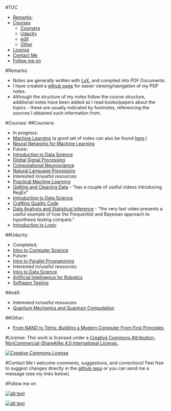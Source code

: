 #TOC
- [Remarks:](#remark)
- [Courses](#courses)
	- [Coursera](#coursera)
	- [Udacity](#udacity)
	- [edX](#edx)
	- [Other](#other)
- [License](#license)
- [Contact Me](#contact-me)
- [Follow me on](#follow-me-on)

#<a name="remarks">Remarks</a>:
- Notes are generally written with [LyX](http://www.lyx.org/), and compiled into PDF Documents. 
- I have created a [github page](http://andyandy1992.github.io/MyMOOCs/) for easier viewing/navigation of my PDF notes.
- Although the structure of my notes follow the course structure, additional notes have been added as I read books/papers about the topics - these are usually indicated by footnotes, referencing the sources I obtained such information from.

#<a name="courses">Courses</a>:
##<a name="coursera">Coursera</a>:
- In progress:
 - [Machine Learning](https://www.coursera.org/learn/machine-learning) (a good set of notes can also be found [here](http://www.holehouse.org/mlclass/).)
 - [Neural Networks for Machine Learning](https://www.coursera.org/course/neuralnets)
- Future:
 - [Introduction to Data Science](https://www.coursera.org/course/datasci)
 - [Digital Signal Processing](https://www.coursera.org/course/dsp)
 - [Computational Neuroscience](https://www.coursera.org/course/compneuro)
 - [Natural Language Processing](https://www.coursera.org/course/nlangp)
- Interested in/useful resources:
 - [Practical Machine Learning](https://www.coursera.org/course/predmachlearn)
 - [Getting and Cleaning Data](https://www.coursera.org/course/getdata) - "has a couple of useful videos introducing RegEx"
 - [Introduction to Data Science](https://www.coursera.org/course/datasci)
 - [Crafting Quality Code](https://www.coursera.org/course/programming2)
 - [Data Analysis and Statistical Inference](https://www.coursera.org/course/statistics) - "the very last video presents a useful example of how the Frequentist and Bayesian approach to hypothesis testing compare."
 - [Introduction to Logic](https://www.coursera.org/course/intrologic)

##<a name="udacity">Udacity</a>:
- Completed;
 - [Intro to Computer Science](https://www.udacity.com/course/intro-to-computer-science--cs101)
- Future:                        
 - [Intro to Parallel Programming](https://www.udacity.com/course/intro-to-parallel-programming--cs344)
- Interested in/useful resources:
 - [Intro to Data Science](https://www.udacity.com/course/intro-to-data-science--ud359)
 - [Artificial Intelligence for Robotics](https://www.udacity.com/course/artificial-intelligence-for-robotics--cs373)
 - [Software Testing](https://www.udacity.com/course/software-testing--cs258)

##<a name="edx">edX</a>:
- Interested in/useful resources:
 - [Quantum Mechanics and Quantum Computation](https://www.edx.org/course/quantum-mechanics-quantum-computation-uc-berkeleyx-cs-191x)

##<a name="other">Other</a>:
- [From NAND to Tetris: Building a Modern Computer From First Principles](http://www.nand2tetris.org/)

#<a name="license">License</a>:
This work is licensed under a [Creative Commons Attribution-NonCommercial-ShareAlike 4.0 International License.][by-nc-sa].

[![Creative Commons License][by-nc-sa-img]][by-nc-sa]

#<a name="contact-me">Contact Me</a>
I welcome comments, suggestions, and corrections! Feel free to suggest changes directly in the [github repo](https://github.com/andyandy1992/MyMOOCs) or you can send me a message (see my links below).


#<a name="follow-me-on">Follow me on</a>
<!-- Please don't remove this: Grab your social icons from https://github.com/carlsednaoui/gitsocial -->

<!-- display the social media buttons in your README -->

[![alt text][1.1]][1]
<!--[![alt text][2.1]][2]
[![alt text][3.1]][3]
[![alt text][4.1]][4]
[![alt text][5.1]][5]-->
[![alt text][6.1]][6]


<!-- links to social media icons -->
<!-- no need to change these -->

<!-- icons with padding -->

[1.1]: http://i.imgur.com/tXSoThF.png (twitter icon with padding)
[2.1]: http://i.imgur.com/P3YfQoD.png (facebook icon with padding)
[3.1]: http://i.imgur.com/yCsTjba.png (google plus icon with padding)
[4.1]: http://i.imgur.com/YckIOms.png (tumblr icon with padding)
[5.1]: http://i.imgur.com/1AGmwO3.png (dribbble icon with padding)
[6.1]: http://i.imgur.com/0o48UoR.png (github icon with padding)

<!-- icons without padding -->

[1.2]: http://i.imgur.com/wWzX9uB.png (twitter icon without padding)
[2.2]: http://i.imgur.com/fep1WsG.png (facebook icon without padding)
[3.2]: http://i.imgur.com/VlgBKQ9.png (google plus icon without padding)
[4.2]: http://i.imgur.com/jDRp47c.png (tumblr icon without padding)
[5.2]: http://i.imgur.com/Vvy3Kru.png (dribbble icon without padding)
[6.2]: http://i.imgur.com/9I6NRUm.png (github icon without padding)

<!-- links to your social media accounts -->
<!-- update these accordingly -->

[1]: http://www.twitter.com/andyandy1992
<!--[2]: http://www.facebook.com/sednaoui
[3]: https://plus.google.com/+CarlSednaoui
[4]: http://carlsed.tumblr.com
[5]: http://dribbble.com/carlsednaoui-->
[6]: http://www.github.com/andyandy1992

<!-- Please don't remove this: Grab your social icons from https://github.com/carlsednaoui/gitsocial -->

[by-nc-sa]: http://creativecommons.org/licenses/by-nc-sa/4.0/
[by-nc-sa-img]: http://licensebuttons.net/l/by-nc-sa/4.0/88x31.png
